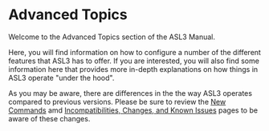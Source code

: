 # Advanced Topics

Welcome to the Advanced Topics section of the ASL3 Manual.

Here, you will find information on how to configure a number of the different features that ASL3 has to offer. If you are interested, you will also find some information here that provides more in-depth explanations on how things in ASL3 operate "under the hood".

As you may be aware, there are differences in the the way ASL3 operates compared to previous versions. Please be sure to review the [New Commands](../basics/commands.md) amd [Incompatibilities, Changes, and Known Issues](../basics/incompatibles.md) pages to be aware of these changes.
